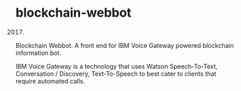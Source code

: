 # blockchain-webbot

2017.

Blockchain Webbot. A front end for IBM Voice Gateway powered blockchain information bot.

IBM Voice Gateway is a technology that uses Watson Speech-To-Text, Conversation / Discovery, Text-To-Speech to best cater to clients that require automated calls.
